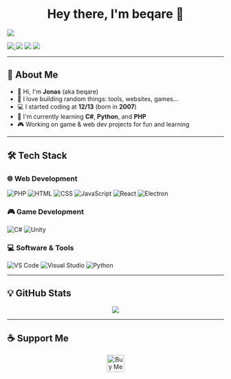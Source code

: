<!-- GitHub Profile README: beqare -->

<h1 align="center">Hey there, I'm <strong>beqare</strong> 👋</h1>

<p align="left">
  <img src="https://readme-typing-svg.herokuapp.com/?color=11cc0a&center=true&width=600&lines=%3E+./init.sh;Welcome+to+my+profile!;Coding+since+I+was+13.;Always+building+something+cool+:%29" />
</p>

<p align="left">
  <a href="https://beqare.de/discord">
    <img src="https://img.shields.io/discord/905923786833006642?style=for-the-badge&label=DISCORD&logo=discord&logoColor=white&color=7289DA" />
  </a>
  <img src="https://img.shields.io/github/followers/beqare?style=for-the-badge&label=Followers&color=blueviolet" />
  <img src="https://img.shields.io/github/stars/beqare?style=for-the-badge&label=Stars&color=yellow" />
  <img src="https://komarev.com/ghpvc/?username=beqare&style=for-the-badge&color=brightgreen" />
</p>

---

## 🧠 About Me

- 👋 Hi, I'm **Jonas** (aka beqare)
- 🧪 I love building random things: tools, websites, games...
- 💻 I started coding at **12/13** (born in **2007**)
- 🔧 I'm currently learning **C#**, **Python**, and **PHP**
- 🎮 Working on game & web dev projects for fun and learning

---

## 🛠️ Tech Stack

### 🌐 Web Development
![PHP](https://skillicons.dev/icons?i=php)
![HTML](https://skillicons.dev/icons?i=html)
![CSS](https://skillicons.dev/icons?i=css)
![JavaScript](https://skillicons.dev/icons?i=js)
![React](https://skillicons.dev/icons?i=react)
![Electron](https://skillicons.dev/icons?i=electron)

### 🎮 Game Development
![C#](https://skillicons.dev/icons?i=cs)
![Unity](https://skillicons.dev/icons?i=unity)

### 💻 Software & Tools
![VS Code](https://skillicons.dev/icons?i=vscode)
![Visual Studio](https://skillicons.dev/icons?i=visualstudio)
![Python](https://skillicons.dev/icons?i=python)

---

## 💡 GitHub Stats

<p align="center">
  <img src="https://next-github-tau.vercel.app/api/card?username=beqare" />
</p>

---

## ☕ Support Me

<p align="center">
  <a href="https://ko-fi.com/beqare">
    <img src="https://storage.ko-fi.com/cdn/kofi3.png?v=3" height="40" alt="Buy Me a Coffee at Ko-fi">
  </a>
</p>
